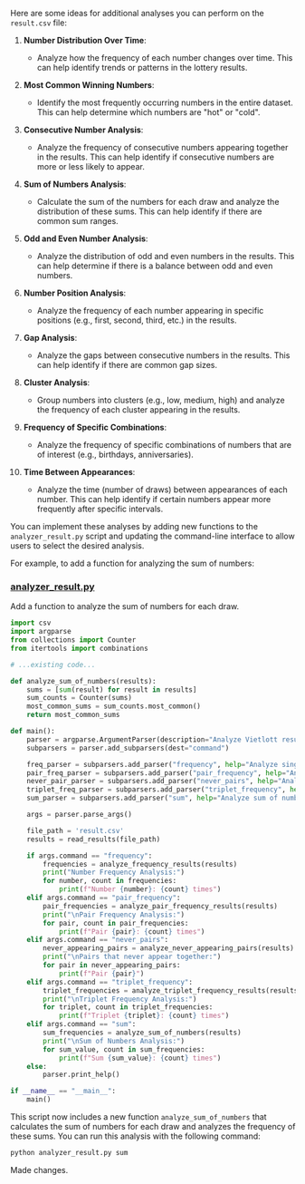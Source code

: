 Here are some ideas for additional analyses you can perform on the `result.csv` file:

1. **Number Distribution Over Time**:
   - Analyze how the frequency of each number changes over time. This can help identify trends or patterns in the lottery results.

2. **Most Common Winning Numbers**:
   - Identify the most frequently occurring numbers in the entire dataset. This can help determine which numbers are "hot" or "cold".

3. **Consecutive Number Analysis**:
   - Analyze the frequency of consecutive numbers appearing together in the results. This can help identify if consecutive numbers are more or less likely to appear.

4. **Sum of Numbers Analysis**:
   - Calculate the sum of the numbers for each draw and analyze the distribution of these sums. This can help identify if there are common sum ranges.

5. **Odd and Even Number Analysis**:
   - Analyze the distribution of odd and even numbers in the results. This can help determine if there is a balance between odd and even numbers.

6. **Number Position Analysis**:
   - Analyze the frequency of each number appearing in specific positions (e.g., first, second, third, etc.) in the results.

7. **Gap Analysis**:
   - Analyze the gaps between consecutive numbers in the results. This can help identify if there are common gap sizes.

8. **Cluster Analysis**:
   - Group numbers into clusters (e.g., low, medium, high) and analyze the frequency of each cluster appearing in the results.

9. **Frequency of Specific Combinations**:
   - Analyze the frequency of specific combinations of numbers that are of interest (e.g., birthdays, anniversaries).

10. **Time Between Appearances**:
    - Analyze the time (number of draws) between appearances of each number. This can help identify if certain numbers appear more frequently after specific intervals.

You can implement these analyses by adding new functions to the `analyzer_result.py` script and updating the command-line interface to allow users to select the desired analysis.

For example, to add a function for analyzing the sum of numbers:

### [analyzer_result.py](file:///f%3A/WorkSpace/vietlott/analyzer_result.py)

Add a function to analyze the sum of numbers for each draw.

```python
import csv
import argparse
from collections import Counter
from itertools import combinations

# ...existing code...

def analyze_sum_of_numbers(results):
    sums = [sum(result) for result in results]
    sum_counts = Counter(sums)
    most_common_sums = sum_counts.most_common()
    return most_common_sums

def main():
    parser = argparse.ArgumentParser(description="Analyze Vietlott results")
    subparsers = parser.add_subparsers(dest="command")

    freq_parser = subparsers.add_parser("frequency", help="Analyze single number frequencies")
    pair_freq_parser = subparsers.add_parser("pair_frequency", help="Analyze pair frequencies")
    never_pair_parser = subparsers.add_parser("never_pairs", help="Analyze pairs that never appear together")
    triplet_freq_parser = subparsers.add_parser("triplet_frequency", help="Analyze triplet frequencies")
    sum_parser = subparsers.add_parser("sum", help="Analyze sum of numbers")

    args = parser.parse_args()

    file_path = 'result.csv'
    results = read_results(file_path)

    if args.command == "frequency":
        frequencies = analyze_frequency_results(results)
        print("Number Frequency Analysis:")
        for number, count in frequencies:
            print(f"Number {number}: {count} times")
    elif args.command == "pair_frequency":
        pair_frequencies = analyze_pair_frequency_results(results)
        print("\nPair Frequency Analysis:")
        for pair, count in pair_frequencies:
            print(f"Pair {pair}: {count} times")
    elif args.command == "never_pairs":
        never_appearing_pairs = analyze_never_appearing_pairs(results)
        print("\nPairs that never appear together:")
        for pair in never_appearing_pairs:
            print(f"Pair {pair}")
    elif args.command == "triplet_frequency":
        triplet_frequencies = analyze_triplet_frequency_results(results)
        print("\nTriplet Frequency Analysis:")
        for triplet, count in triplet_frequencies:
            print(f"Triplet {triplet}: {count} times")
    elif args.command == "sum":
        sum_frequencies = analyze_sum_of_numbers(results)
        print("\nSum of Numbers Analysis:")
        for sum_value, count in sum_frequencies:
            print(f"Sum {sum_value}: {count} times")
    else:
        parser.print_help()

if __name__ == "__main__":
    main()
```

This script now includes a new function `analyze_sum_of_numbers` that calculates the sum of numbers for each draw and analyzes the frequency of these sums. You can run this analysis with the following command:

```sh
python analyzer_result.py sum
```

Made changes.